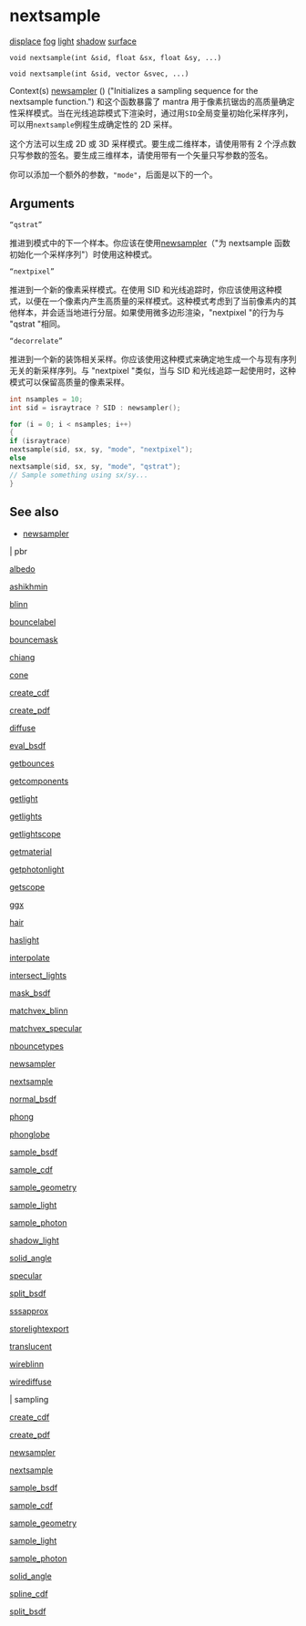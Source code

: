 # nextsample

[displace](../contexts/displace.html)
[fog](../contexts/fog.html)
[light](../contexts/light.html)
[shadow](../contexts/shadow.html)
[surface](../contexts/surface.html)

`void nextsample(int &sid, float &sx, float &sy, ...)`

`void nextsample(int &sid, vector &svec, ...)`

Context(s) [newsampler](newsampler.html) () ("Initializes a sampling sequence for the nextsample function.") 和这个函数暴露了 mantra 用于像素抗锯齿的高质量确定性采样模式。当在光线追踪模式下渲染时，通过用`SID`全局变量初始化采样序列，可以用`nextsample`例程生成确定性的 2D 采样。

这个方法可以生成 2D 或 3D 采样模式。要生成二维样本，请使用带有 2 个浮点数只写参数的签名。要生成三维样本，请使用带有一个矢量只写参数的签名。

你可以添加一个额外的参数，`"mode"`，后面是以下的一个。

## Arguments

`“qstrat”`

推进到模式中的下一个样本。你应该在使用[newsampler](newsampler.html)（"为 nextsample 函数初始化一个采样序列"）时使用这种模式。

`“nextpixel”`

推进到一个新的像素采样模式。在使用 SID 和光线追踪时，你应该使用这种模式，以便在一个像素内产生高质量的采样模式。这种模式考虑到了当前像素内的其他样本，并会适当地进行分层。如果使用微多边形渲染，"nextpixel "的行为与 "qstrat "相同。

`“decorrelate”`

推进到一个新的装饰相关采样。你应该使用这种模式来确定地生成一个与现有序列无关的新采样序列。与 "nextpixel "类似，当与 SID 和光线追踪一起使用时，这种模式可以保留高质量的像素采样。

```c
int nsamples = 10;
int sid = israytrace ? SID : newsampler();

for (i = 0; i < nsamples; i++)
{
if (israytrace)
nextsample(sid, sx, sy, "mode", "nextpixel");
else
nextsample(sid, sx, sy, "mode", "qstrat");
// Sample something using sx/sy...
}

```

## See also

- [newsampler](newsampler.html)

|
pbr

[albedo](albedo.html)

[ashikhmin](ashikhmin.html)

[blinn](blinn.html)

[bouncelabel](bouncelabel.html)

[bouncemask](bouncemask.html)

[chiang](chiang.html)

[cone](cone.html)

[create_cdf](create_cdf.html)

[create_pdf](create_pdf.html)

[diffuse](diffuse.html)

[eval_bsdf](eval_bsdf.html)

[getbounces](getbounces.html)

[getcomponents](getcomponents.html)

[getlight](getlight.html)

[getlights](getlights.html)

[getlightscope](getlightscope.html)

[getmaterial](getmaterial.html)

[getphotonlight](getphotonlight.html)

[getscope](getscope.html)

[ggx](ggx.html)

[hair](hair.html)

[haslight](haslight.html)

[interpolate](interpolate.html)

[intersect_lights](intersect_lights.html)

[mask_bsdf](mask_bsdf.html)

[matchvex_blinn](matchvex_blinn.html)

[matchvex_specular](matchvex_specular.html)

[nbouncetypes](nbouncetypes.html)

[newsampler](newsampler.html)

[nextsample](nextsample.html)

[normal_bsdf](normal_bsdf.html)

[phong](phong.html)

[phonglobe](phonglobe.html)

[sample_bsdf](sample_bsdf.html)

[sample_cdf](sample_cdf.html)

[sample_geometry](sample_geometry.html)

[sample_light](sample_light.html)

[sample_photon](sample_photon.html)

[shadow_light](shadow_light.html)

[solid_angle](solid_angle.html)

[specular](specular.html)

[split_bsdf](split_bsdf.html)

[sssapprox](sssapprox.html)

[storelightexport](storelightexport.html)

[translucent](translucent.html)

[wireblinn](wireblinn.html)

[wirediffuse](wirediffuse.html)

|
sampling

[create_cdf](create_cdf.html)

[create_pdf](create_pdf.html)

[newsampler](newsampler.html)

[nextsample](nextsample.html)

[sample_bsdf](sample_bsdf.html)

[sample_cdf](sample_cdf.html)

[sample_geometry](sample_geometry.html)

[sample_light](sample_light.html)

[sample_photon](sample_photon.html)

[solid_angle](solid_angle.html)

[spline_cdf](spline_cdf.html)

[split_bsdf](split_bsdf.html)
